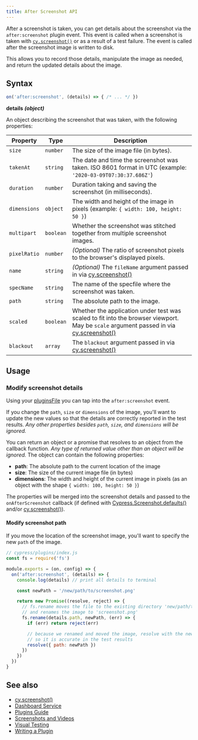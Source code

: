 ```yaml
---
title: After Screenshot API
---
```


After a screenshot is taken, you can get details about the screenshot via the `after:screenshot` plugin event. This event is called when a screenshot is taken with [`cy.screenshot()`](/api/commands/screenshot) or as a result of a test failure. The event is called after the screenshot image is written to disk.

This allows you to record those details, manipulate the image as needed, and return the updated details about the image.

## Syntax

```js
on('after:screenshot', (details) => { /* ... */ })
```

**<Icon name="angle-right"></Icon> details** ***(object)***

An object describing the screenshot that was taken, with the following properties:

Property | Type | Description
--- | --- | ---
`size`| `number` | The size of the image file (in bytes).
`takenAt` | `string` | The date and time the screenshot was taken. ISO 8601 format in UTC (example: `'2020-03-09T07:30:37.686Z'`)
`duration` | `number` | Duration taking and saving the screenshot (in milliseconds).
`dimensions` | `object` | The width and height of the image in pixels (example: `{ width: 100, height: 50 }`)
`multipart` | `boolean` | Whether the screenshot was stitched together from multiple screenshot images.
`pixelRatio` | `number` | *(Optional)* The ratio of screenshot pixels to the browser's displayed pixels.
`name` | `string` | *(Optional)* The `fileName` argument passed in via [cy.screenshot()](/api/commands/screenshot#Arguments)
`specName` | `string` | The name of the specfile where the screenshot was taken.
`path` | `string` | The absolute path to the image.
`scaled` | `boolean` | Whether the application under test was scaled to fit into the browser viewport. May be `scale` argument passed in via [cy.screenshot()](/api/commands/screenshot#Arguments)
`blackout` | `array` | The `blackout` argument passed in via [cy.screenshot()](/api/commands/screenshot#Arguments)

## Usage

### Modify screenshot details

Using your [pluginsFile](/guides/tooling/plugins-guide) you can tap into the `after:screenshot` event.

If you change the `path`, `size` or `dimensions` of the image, you'll want to update the new values so that the details are correctly reported in the test results. *Any other properties besides `path`, `size`, and `dimensions` will be ignored.*

You can return an object or a promise that resolves to an object from the callback function. *Any type of returned value other than an object will be ignored.* The object can contain the following properties:

* **path**: The absolute path to the current location of the image
* **size**: The size of the current image file (in bytes)
* **dimensions**: The width and height of the current image in pixels (as an object with the shape `{ width: 100, height: 50 }`)

The properties will be merged into the screenshot details and passed to the `onAfterScreenshot` callback (if defined with [Cypress.Screenshot.defaults()](/api/cypress-api/screenshot-api) and/or [cy.screenshot()](/api/commands/screenshot)).

#### Modify screenshot path

If you move the location of the screenshot image, you'll want to specify the new `path` of the image.

```js
// cypress/plugins/index.js
const fs = require('fs')

module.exports = (on, config) => {
  on('after:screenshot', (details) => {
    console.log(details) // print all details to terminal

    const newPath = '/new/path/to/screenshot.png'

    return new Promise((resolve, reject) => {
      // fs.rename moves the file to the existing directory 'new/path/to'
      // and renames the image to 'screenshot.png'
      fs.rename(details.path, newPath, (err) => {
        if (err) return reject(err)

        // because we renamed and moved the image, resolve with the new path
        // so it is accurate in the test results
        resolve({ path: newPath })
      })
    })
  })
}
```

## See also

- [cy.screenshot()](/api/commands/screenshot)
- [Dashboard Service](/guides/dashboard/dashboard-introduction)
- [Plugins Guide](/guides/tooling/plugins-guide)
- [Screenshots and Videos](/guides/guides/screenshots-and-videos)
- [Visual Testing](/guides/tooling/visual-testing)
- [Writing a Plugin](/api/plugins/writing-a-plugin)

